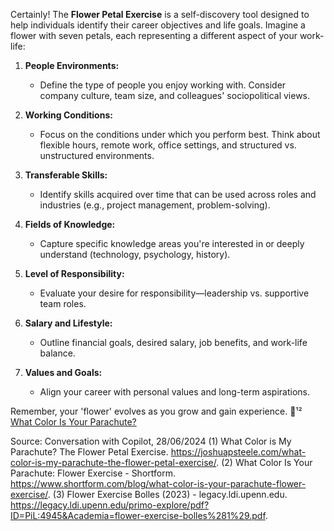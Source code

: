 Certainly! The **Flower Petal Exercise** is a self-discovery tool designed to help individuals identify their career objectives and life goals. Imagine a flower with seven petals, each representing a different aspect of your work-life:

1. **People Environments:**
   - Define the type of people you enjoy working with. Consider company culture, team size, and colleagues' sociopolitical views.

2. **Working Conditions:**
   - Focus on the conditions under which you perform best. Think about flexible hours, remote work, office settings, and structured vs. unstructured environments.

3. **Transferable Skills:**
   - Identify skills acquired over time that can be used across roles and industries (e.g., project management, problem-solving).

4. **Fields of Knowledge:**
   - Capture specific knowledge areas you're interested in or deeply understand (technology, psychology, history).

5. **Level of Responsibility:**
   - Evaluate your desire for responsibility—leadership vs. supportive team roles.

6. **Salary and Lifestyle:**
   - Outline financial goals, desired salary, job benefits, and work-life balance.

7. **Values and Goals:**
   - Align your career with personal values and long-term aspirations.

Remember, your 'flower' evolves as you grow and gain experience. 🌼¹²
[What Color Is Your Parachute?](https://joshuapsteele.com/what-color-is-my-parachute-the-flower-petal-exercise/)

Source: Conversation with Copilot, 28/06/2024
(1) What Color is My Parachute? The Flower Petal Exercise. https://joshuapsteele.com/what-color-is-my-parachute-the-flower-petal-exercise/.
(2) What Color Is Your Parachute: Flower Exercise - Shortform. https://www.shortform.com/blog/what-color-is-your-parachute-flower-exercise/.
(3) Flower Exercise Bolles (2023) - legacy.ldi.upenn.edu. https://legacy.ldi.upenn.edu/primo-explore/pdf?ID=PiL:4945&Academia=flower-exercise-bolles%281%29.pdf.